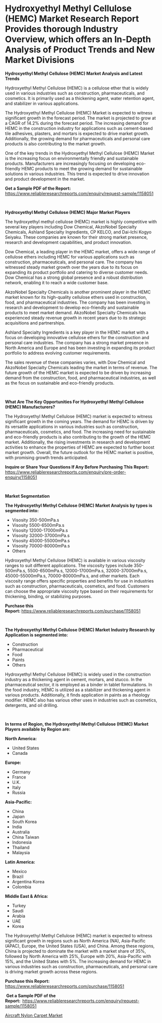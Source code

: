 <p><h1>Hydroxyethyl Methyl Cellulose (HEMC) Market Research Report Provides thorough Industry Overview, which offers an In-Depth Analysis of Product Trends and New Market Divisions</h1></p><p><strong>Hydroxyethyl Methyl Cellulose (HEMC) Market Analysis and Latest Trends</strong></p>
<p><p>Hydroxyethyl Methyl Cellulose (HEMC) is a cellulose ether that is widely used in various industries such as construction, pharmaceuticals, and cosmetics. It is primarily used as a thickening agent, water retention agent, and stabilizer in various applications.</p><p>The Hydroxyethyl Methyl Cellulose (HEMC) Market is expected to witness significant growth in the forecast period. The market is projected to grow at a CAGR of 14.2% during the forecast period. The increasing demand for HEMC in the construction industry for applications such as cement-based tile adhesives, plasters, and mortars is expected to drive market growth. Additionally, the growing demand for pharmaceuticals and personal care products is also contributing to the market growth.</p><p>One of the key trends in the Hydroxyethyl Methyl Cellulose (HEMC) Market is the increasing focus on environmentally friendly and sustainable products. Manufacturers are increasingly focusing on developing eco-friendly HEMC products to meet the growing demand for sustainable solutions in various industries. This trend is expected to drive innovation and product development in the market.</p></p>
<p><strong>Get a Sample PDF of the Report:&nbsp;</strong> <a href="https://www.reliableresearchreports.com/enquiry/request-sample/1158051">https://www.reliableresearchreports.com/enquiry/request-sample/1158051</a></p>
<p>&nbsp;</p>
<p><strong>Hydroxyethyl Methyl Cellulose (HEMC) Major Market Players</strong></p>
<p><p>The hydroxyethyl methyl cellulose (HEMC) market is highly competitive with several key players including Dow Chemical, AkzoNobel Specialty Chemicals, Ashland Specialty Ingredients, CP KELCO, and Dai-Ichi Kogyo Seiyaku. These companies are known for their strong market presence, research and development capabilities, and product innovation.</p><p>Dow Chemical, a leading player in the HEMC market, offers a wide range of cellulose ethers including HEMC for various applications such as construction, pharmaceuticals, and personal care. The company has witnessed steady market growth over the years due to its focus on expanding its product portfolio and catering to diverse customer needs. Dow Chemical has a strong global presence and a robust distribution network, enabling it to reach a wide customer base.</p><p>AkzoNobel Specialty Chemicals is another prominent player in the HEMC market known for its high-quality cellulose ethers used in construction, food, and pharmaceutical industries. The company has been investing in research and development to develop eco-friendly and sustainable products to meet market demand. AkzoNobel Specialty Chemicals has experienced steady revenue growth in recent years due to its strategic acquisitions and partnerships.</p><p>Ashland Specialty Ingredients is a key player in the HEMC market with a focus on developing innovative cellulose ethers for the construction and personal care industries. The company has a strong market presence in North America and Europe and has been investing in expanding its product portfolio to address evolving customer requirements.</p><p>The sales revenue of these companies varies, with Dow Chemical and AkzoNobel Specialty Chemicals leading the market in terms of revenue. The future growth of the HEMC market is expected to be driven by increasing demand from the construction, food, and pharmaceutical industries, as well as the focus on sustainable and eco-friendly products.</p></p>
<p>&nbsp;</p>
<p><strong>What Are The Key Opportunities For Hydroxyethyl Methyl Cellulose (HEMC) Manufacturers?</strong></p>
<p><p>The Hydroxyethyl Methyl Cellulose (HEMC) market is expected to witness significant growth in the coming years. The demand for HEMC is driven by its versatile applications in various industries such as construction, pharmaceuticals, cosmetics, and food. The increasing need for sustainable and eco-friendly products is also contributing to the growth of the HEMC market. Additionally, the rising investments in research and development activities to enhance the properties of HEMC are expected to further boost market growth. Overall, the future outlook for the HEMC market is positive, with promising growth trends anticipated.</p></p>
<p><strong>Inquire or Share Your Questions If Any Before Purchasing This Report:</strong> <a href="https://www.reliableresearchreports.com/enquiry/pre-order-enquiry/1158051">https://www.reliableresearchreports.com/enquiry/pre-order-enquiry/1158051</a></p>
<p>&nbsp;</p>
<p><strong>Market Segmentation</strong></p>
<p><strong>The Hydroxyethyl Methyl Cellulose (HEMC) Market Analysis by types is segmented into:</strong></p>
<p><ul><li>Visosity 350-500mPa.s</li><li>Visosity 5500-6500mPa.s</li><li>Visosity 12000-17000mPa.s</li><li>Visosity 32000-37000mPa.s</li><li>Visosity 45000-55000mPa.s</li><li>Visosity 70000-80000mPa.s</li><li>Others</li></ul></p>
<p><p>Hydroxyethyl Methyl Cellulose (HEMC) is available in various viscosity ranges to suit different applications. The viscosity types include 350-500mPa.s, 5500-6500mPa.s, 12000-17000mPa.s, 32000-37000mPa.s, 45000-55000mPa.s, 70000-80000mPa.s, and other markets. Each viscosity range offers specific properties and benefits for use in industries such as construction, pharmaceuticals, cosmetics, and food. Customers can choose the appropriate viscosity type based on their requirements for thickening, binding, or stabilizing purposes.</p></p>
<p><strong>Purchase this Report:&nbsp;</strong><a href="https://www.reliableresearchreports.com/purchase/1158051">https://www.reliableresearchreports.com/purchase/1158051</a></p>
<p>&nbsp;</p>
<p><strong>The Hydroxyethyl Methyl Cellulose (HEMC) Market Industry Research by Application is segmented into:</strong></p>
<p><ul><li>Construction</li><li>Pharmaceutical</li><li>Food</li><li>Paints</li><li>Others</li></ul></p>
<p><p>Hydroxyethyl Methyl Cellulose (HEMC) is widely used in the construction industry as a thickening agent in cement, mortars, and stucco. In the pharmaceutical sector, it is employed as a binder in tablet formulations. In the food industry, HEMC is utilized as a stabilizer and thickening agent in various products. Additionally, it finds application in paints as a rheology modifier. HEMC also has various other uses in industries such as cosmetics, detergents, and oil drilling.</p></p>
<p>&nbsp;</p>
<p><strong>In terms of Region, the Hydroxyethyl Methyl Cellulose (HEMC) Market Players available by Region are:</strong></p>
<p>
    <p> <strong> North America: </strong>
        <ul>
            <li>United States</li>
            <li>Canada</li>
        </ul>
        </p> 
    <p> <strong> Europe: </strong>
        <ul>
            <li>Germany</li>
            <li>France</li>
            <li>U.K.</li>
            <li>Italy</li>
            <li>Russia</li>
        </ul>
        </p> 
    <p> <strong> Asia-Pacific: </strong>
        <ul>
            <li>China</li>
            <li>Japan</li>
            <li>South Korea</li>
            <li>India</li>
            <li>Australia</li>
            <li>China Taiwan</li>
            <li>Indonesia</li>
            <li>Thailand</li>
            <li>Malaysia</li>
        </ul>
        </p> 
    <p> <strong> Latin America: </strong>
        <ul>
            <li>Mexico</li>
            <li>Brazil</li>
            <li>Argentina Korea</li>
            <li>Colombia</li>
        </ul>
        </p> 
    <p> <strong> Middle East & Africa: </strong>
        <ul>
            <li>Turkey</li>
            <li>Saudi</li>
            <li>Arabia</li>
            <li>UAE</li>
            <li>Korea</li>
        </ul>
    </p>
    </p>
<p><p>The Hydroxyethyl Methyl Cellulose (HEMC) market is expected to witness significant growth in regions such as North America (NA), Asia-Pacific (APAC), Europe, the United States (USA), and China. Among these regions, China is projected to dominate the market with a market share of 35%, followed by North America with 25%, Europe with 20%, Asia-Pacific with 15%, and the United States with 5%. The increasing demand for HEMC in various industries such as construction, pharmaceuticals, and personal care is driving market growth across these regions.</p></p>
<p><strong>Purchase this Report: </strong><a href="https://www.reliableresearchreports.com/purchase/1158051">https://www.reliableresearchreports.com/purchase/1158051</a></p>
<p>&nbsp;<strong>Get a Sample PDF of the Report:&nbsp;&nbsp;</strong><a href="https://www.reliableresearchreports.com/enquiry/request-sample/1158051">https://www.reliableresearchreports.com/enquiry/request-sample/1158051</a></p>
<p><strong></strong></p>
<p><p><a href="https://butternut-bug-553.notion.site/Aircraft-Nylon-Carpet-Market-Research-Report-Provides-thorough-Industry-Overview-which-offers-an-In-7617b294014048f2920817fe913c2547">Aircraft Nylon Carpet Market</a></p></p>